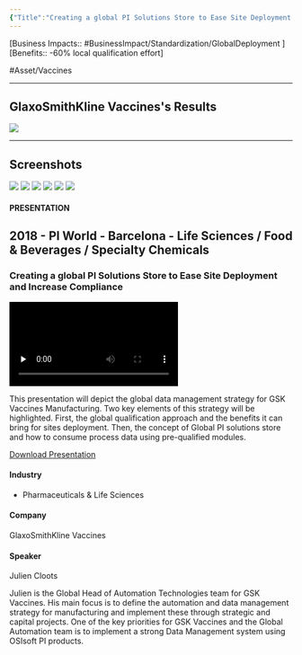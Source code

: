 ```yaml
---
{"Title":"Creating a global PI Solutions Store to Ease Site Deployment and Increase Compliance","Year":"2018","Industry":"Pharmaceuticals & Life Sciences","URL":"https://resources.osisoft.com/presentations/creating-a-global-pi-solutions-store-to-ease-site-deployment-and-increase-compliance/","PDF":"https://cdn.osisoft.com/osi/presentations/2018-uc-emea-barcelona/UC18EU-D2LS02-GlaxoSmithKline-Cloots-Creating-global-PISolutions-Store-Ease-Site-Deployment-Increase.pdf","Company":"GlaxoSmithKline Vaccines","Keywords":["ISA95"],"dg-publish":true,"permalink":"/aveva/customer-stories/2018/2018-glaxo-smith-kline-vaccines-creating-a-global-pi-solutions-store-to-ease-site-deployment-and-increase-compliance/","dgPassFrontmatter":true}
---
```


[Business Impacts:: #BusinessImpact/Standardization/GlobalDeployment  ]
[Benefits:: -60% local qualification effort]

#Asset/Vaccines 

---
## GlaxoSmithKline Vaccines's Results
![](https://i.imgur.com/AP2uhmF.png)

---
## Screenshots
![](https://i.imgur.com/eo4HE1u.png)
![](https://i.imgur.com/eFjbRYU.png)
![](https://i.imgur.com/iDLrU9M.png)
![](https://i.imgur.com/HPPzCgk.png)
![](https://i.imgur.com/nGKaG0G.png)
![](https://i.imgur.com/e2jukJM.png)

#### PRESENTATION

## 2018 - PI World - Barcelona - Life Sciences / Food & Beverages / Specialty Chemicals

### Creating a global PI Solutions Store to Ease Site Deployment and Increase Compliance

<video src="https://cdn.osisoft.com/osi/presentations/2018-uc-emea-barcelona/UC18EU-D2LS02-GlaxoSmithKline-Cloots-Creating-global-PISolutions-Store-Ease-Site-Deployment-Increase.mp4" poster="https://cdn.osisoft.com/osi/presentations/2018-uc-emea-barcelona/UC18EU-D2LS02-GlaxoSmithKline-Cloots-Creating-global-PISolutions-Store-Ease-Site-Deployment-Increase.jpg" id="ctl00_MainContent_ctl00_presVideo" class="embed-responsive-item" style="background-color: black; max-width: 640px; max-height: 360px" preload="none" controls="controls"></video>

This presentation will depict the global data management strategy for GSK Vaccines Manufacturing. Two key elements of this strategy will be highlighted. First, the global qualification approach and the benefits it can bring for sites deployment. Then, the concept of Global PI solutions store and how to consume process data using pre-qualified modules.

[Download Presentation](https://cdn.osisoft.com/osi/presentations/2018-uc-emea-barcelona/UC18EU-D2LS02-GlaxoSmithKline-Cloots-Creating-global-PISolutions-Store-Ease-Site-Deployment-Increase.pdf)

#### Industry

- Pharmaceuticals & Life Sciences

#### Company

GlaxoSmithKline Vaccines

#### Speaker

Julien Cloots

Julien is the Global Head of Automation Technologies team for GSK Vaccines. His main focus is to define the automation and data management strategy for manufacturing and implement these through strategic and capital projects. One of the key priorities for GSK Vaccines and the Global Automation team is to implement a strong Data Management system using OSIsoft PI products.